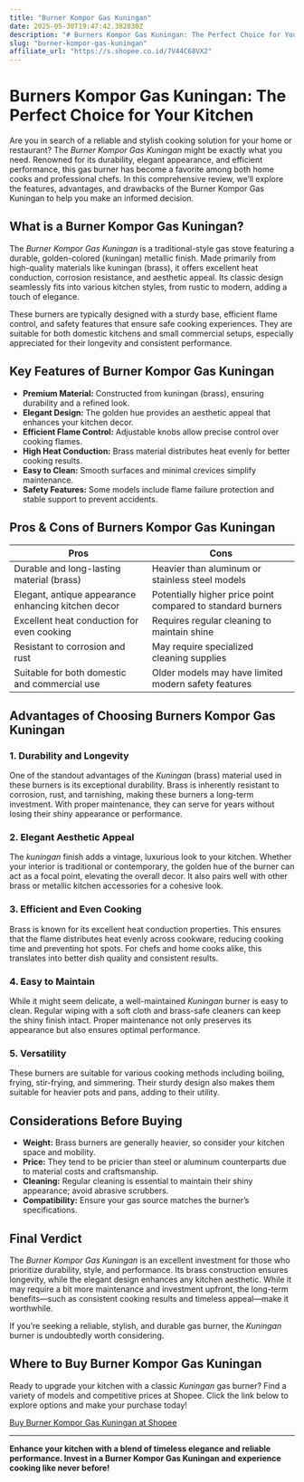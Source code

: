 ```yaml
---
title: "Burner Kompor Gas Kuningan"
date: 2025-05-30T19:47:42.382830Z
description: "# Burners Kompor Gas Kuningan: The Perfect Choice for Your Kitchen..."
slug: "burner-kompor-gas-kuningan"
affiliate_url: "https://s.shopee.co.id/7V44C68VX2"
---
```

# Burners Kompor Gas Kuningan: The Perfect Choice for Your Kitchen

Are you in search of a reliable and stylish cooking solution for your home or restaurant? The *Burner Kompor Gas Kuningan* might be exactly what you need. Renowned for its durability, elegant appearance, and efficient performance, this gas burner has become a favorite among both home cooks and professional chefs. In this comprehensive review, we’ll explore the features, advantages, and drawbacks of the Burner Kompor Gas Kuningan to help you make an informed decision.

## What is a Burner Kompor Gas Kuningan?

The *Burner Kompor Gas Kuningan* is a traditional-style gas stove featuring a durable, golden-colored (kuningan) metallic finish. Made primarily from high-quality materials like kuningan (brass), it offers excellent heat conduction, corrosion resistance, and aesthetic appeal. Its classic design seamlessly fits into various kitchen styles, from rustic to modern, adding a touch of elegance.

These burners are typically designed with a sturdy base, efficient flame control, and safety features that ensure safe cooking experiences. They are suitable for both domestic kitchens and small commercial setups, especially appreciated for their longevity and consistent performance.

## Key Features of Burner Kompor Gas Kuningan

- **Premium Material:** Constructed from kuningan (brass), ensuring durability and a refined look.
- **Elegant Design:** The golden hue provides an aesthetic appeal that enhances your kitchen decor.
- **Efficient Flame Control:** Adjustable knobs allow precise control over cooking flames.
- **High Heat Conduction:** Brass material distributes heat evenly for better cooking results.
- **Easy to Clean:** Smooth surfaces and minimal crevices simplify maintenance.
- **Safety Features:** Some models include flame failure protection and stable support to prevent accidents.

## Pros & Cons of Burners Kompor Gas Kuningan

| **Pros**                                     | **Cons**                                |
|----------------------------------------------|----------------------------------------|
| Durable and long-lasting material (brass)  | Heavier than aluminum or stainless steel models   |
| Elegant, antique appearance enhancing kitchen decor | Potentially higher price point compared to standard burners  |
| Excellent heat conduction for even cooking | Requires regular cleaning to maintain shine |
| Resistant to corrosion and rust             | May require specialized cleaning supplies        |
| Suitable for both domestic and commercial use | Older models may have limited modern safety features |

## Advantages of Choosing Burners Kompor Gas Kuningan

### 1. Durability and Longevity

One of the standout advantages of the *Kuningan* (brass) material used in these burners is its exceptional durability. Brass is inherently resistant to corrosion, rust, and tarnishing, making these burners a long-term investment. With proper maintenance, they can serve for years without losing their shiny appearance or performance.

### 2. Elegant Aesthetic Appeal

The *kuningan* finish adds a vintage, luxurious look to your kitchen. Whether your interior is traditional or contemporary, the golden hue of the burner can act as a focal point, elevating the overall decor. It also pairs well with other brass or metallic kitchen accessories for a cohesive look.

### 3. Efficient and Even Cooking

Brass is known for its excellent heat conduction properties. This ensures that the flame distributes heat evenly across cookware, reducing cooking time and preventing hot spots. For chefs and home cooks alike, this translates into better dish quality and consistent results.

### 4. Easy to Maintain

While it might seem delicate, a well-maintained *Kuningan* burner is easy to clean. Regular wiping with a soft cloth and brass-safe cleaners can keep the shiny finish intact. Proper maintenance not only preserves its appearance but also ensures optimal performance.

### 5. Versatility

These burners are suitable for various cooking methods including boiling, frying, stir-frying, and simmering. Their sturdy design also makes them suitable for heavier pots and pans, adding to their utility.

## Considerations Before Buying

- **Weight:** Brass burners are generally heavier, so consider your kitchen space and mobility.
- **Price:** They tend to be pricier than steel or aluminum counterparts due to material costs and craftsmanship.
- **Cleaning:** Regular cleaning is essential to maintain their shiny appearance; avoid abrasive scrubbers.
- **Compatibility:** Ensure your gas source matches the burner’s specifications.

## Final Verdict

The *Burner Kompor Gas Kuningan* is an excellent investment for those who prioritize durability, style, and performance. Its brass construction ensures longevity, while the elegant design enhances any kitchen aesthetic. While it may require a bit more maintenance and investment upfront, the long-term benefits—such as consistent cooking results and timeless appeal—make it worthwhile.

If you’re seeking a reliable, stylish, and durable gas burner, the *Kuningan* burner is undoubtedly worth considering.

## Where to Buy Burner Kompor Gas Kuningan

Ready to upgrade your kitchen with a classic *Kuningan* gas burner? Find a variety of models and competitive prices at Shopee. Click the link below to explore options and make your purchase today!

[Buy Burner Kompor Gas Kuningan at Shopee](https://s.shopee.co.id/7V44C68VX2)

---

**Enhance your kitchen with a blend of timeless elegance and reliable performance. Invest in a Burner Kompor Gas Kuningan and experience cooking like never before!**